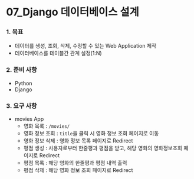 # 07_Django 데이터베이스 설계

### 1. 목표

- 데이터를 생성, 조회, 삭제, 수정할 수 있는 Web Application 제작
- 데이터베이스를 테이블간 관계 설정(1:N)



### 2. 준비 사항

- Python 
- Django 



### 3. 요구 사항

- movies App
  - 영화 목록 :  `/movies/` 
  - 영화 정보 조회 : `title`을 클릭 시 영화 정보 조회 페이지로 이동
  - 영화 정보 삭제 : 영화 정보 목록 페이지로 Redirect
  - 평점 생성 : 사용자로부터 한줄평과 평점을 받고, 해당 영화의 영화정보조회 페이지로  Redirect
  - 평점 목록 : 해당 영화의 한줄평과 평점 내역 출력
  - 평점 삭제 : 해당 영화 정보 조회 페이지로 Redirect

